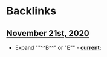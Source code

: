 
# Backlinks
## [November 21st, 2020](<November 21st, 2020.md>)
- Expand ""^^B^^" or "__E__""
                            - **[current](<current.md>):**

